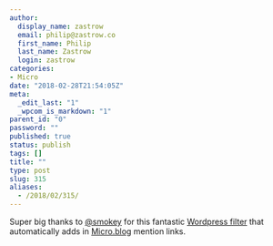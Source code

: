 ```yaml
---
author:
  display_name: zastrow
  email: philip@zastrow.co
  first_name: Philip
  last_name: Zastrow
  login: zastrow
categories:
- Micro
date: "2018-02-28T21:54:05Z"
meta:
  _edit_last: "1"
  _wpcom_is_markdown: "1"
parent_id: "0"
password: ""
published: true
status: publish
tags: []
title: ""
type: post
slug: 315
aliases:
  - /2018/02/315/
---
```

<p>Super big thanks to <a href="https://micro.blog/smokey">@smokey</a> for this fantastic <a href="https://www.ardisson.org/afkar/2018/01/08/wordpress-filter-to-auto-linkify-names-for-micro-blog/">Wordpress filter</a> that automatically adds in <a href="https://micro.blog">Micro.blog</a> mention links.</p>
